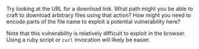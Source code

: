 Try looking at the URL for a download link. What path might you be able to
craft to download arbitrary files using that action? How might you need to
encode parts of the file name to exploit a potential vulnerability here?

Note that this vulnerability is relatively difficult to exploit in the browser.
Using a ruby script or `curl` invocation will likely be easier.
